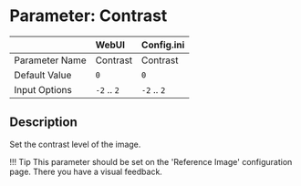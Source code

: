 # Parameter: Contrast

|                   | WebUI               | Config.ini
|:---               |:---                 |:----
| Parameter Name    | Contrast            | Contrast
| Default Value     | `0`                 | `0`
| Input Options     | `-2` .. `2`         | `-2` .. `2`


## Description

Set the contrast level of the image.


!!! Tip
    This parameter should be set on the 'Reference Image' configuration page.
    There you have a visual feedback.
